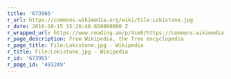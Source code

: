 ```yaml
---
title: '673965'
r_url: https://commons.wikimedia.org/wiki/File:Lokistone.jpg
r_date: 2016-10-15 15:26:48.658000000 Z
r_wrapped_url: https://www.reading.am/p/4sm6/https://commons.wikimedia.org/wiki/File:Lokistone.jpg
r_page_description: From Wikipedia, the free encyclopedia
r_page_title: File:Lokistone.jpg - Wikipedia
r_title: File:Lokistone.jpg - Wikipedia
r_id: '673965'
r_page_id: '493249'
---
```


